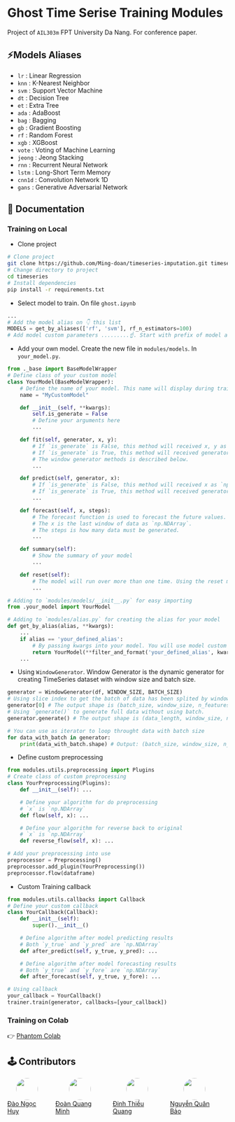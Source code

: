 # Ghost Time Serise Training Modules

Project of `AIL303m` FPT University Da Nang. For conference paper.

## ⚡Models Aliases

- `lr` : Linear Regression
- `knn` : K-Nearest Neighbor
- `svm` : Support Vector Machine
- `dt` : Decision Tree
- `et` : Extra Tree
- `ada` : AdaBoost
- `bag` : Bagging
- `gb` : Gradient Boosting
- `rf` : Random Forest
- `xgb` : XGBoost
- `vote` : Voting of Machine Learning
- `jeong` : Jeong Stacking
- `rnn` : Recurrent Neural Network
- `lstm` : Long-Short Term Memory
- `cnn1d` : Convolution Network 1D
- `gans` : Generative Adversarial Network

## 📖 Documentation

### Training on Local

- Clone project

```bash
# Clone project
git clone https://github.com/Ming-doan/timeseries-imputation.git timeseries
# Change directory to project
cd timeseries
# Install dependencies
pip install -r requirements.txt
```

- Select model to train. On file `ghost.ipynb`

```py
...
# Add the model alias on 👇 this list
MODELS = get_by_aliases(['rf', 'svm'], rf_n_estimators=100)
# Add model custom parameters .........☝️. Start with prefix of model alias.
```

- Add your own model. Create the new file in `modules/models`. In `your_model.py`.

```py
from ._base import BaseModelWrapper
# Define class of your custom model
class YourModel(BaseModelWrapper):
    # Define the name of your model. This name will display during training or plotting results.
    name = "MyCustomModel"

    def __init__(self, **kwargs):
        self.is_generate = False
        # Define your arguments here
        ...

    def fit(self, generator, x, y):
        # If `is_generate` is False, this method will received x, y as `np.NDArray`.
        # If `is_generate` is True, this method will received generator as `WindowGenerator`.
        # The window generator methods is described below.
        ...

    def predict(self, generator, x):
        # If `is_generate` is False, this method will received x as `np.NDArray`.
        # If `is_generate` is True, this method will received generator as `WindowGenerator`.
        ...

    def forecast(self, x, steps):
        # The forecast function is used to forecast the future values.
        # The x is the last window of data as `np.NDArray`.
        # The steps is how many data must be generated.
        ...

    def summary(self):
        # Show the summary of your model
        ...

    def reset(self):
        # The model will run over more than one time. Using the reset method to reset the parameters of your model for the new dataset.
        ...
```

```py
# Adding to `modules/models/__init__.py` for easy importing
from .your_model import YourModel

# Adding to `modules/alias.py` for creating the alias for your model
def get_by_alias(alias, **kwargs):
    ...
    if alias == 'your_defined_alias':
        # By passing kwargs into your model. You will use model custom paramerter on above.
        return YourModel(**filter_and_format('your_defined_alias', kwargs))
    ...
```

- Using `WindowGenerator`. Window Generator is the dynamic generator for creating TimeSeries dataset with window size and batch size.

```py
generator = WindowGenerator(df, WINDOW_SIZE, BATCH_SIZE)
# Using slice index to get the batch of data has been splited by window.
generator[0] # The output shape is (batch_size, window_size, n_features)
# Using `generate()` to generate full data without using batch.
generator.generate() # The output shape is (data_length, window_size, n_features)
```

```py
# You can use as iterator to loop throught data with batch size
for data_with_batch in generator:
    print(data_with_batch.shape) # Output: (batch_size, window_size, n_features)
```

- Define custom preprocessing

```py
from modules.utils.preprocessing import Plugins
# Create class of custom preprocessing
class YourPreprocessing(Plugins):
    def __init__(self): ...

    # Define your algorithm for do preprocessing
    # `x` is `np.NDArray`
    def flow(self, x): ...

    # Define your algorithm for reverse back to original
    # `x` is `np.NDArray`
    def reverse_flow(self, x): ...
```

```py
# Add your preprocessing into use
preprocessor = Preprocessing()
preprocessor.add_plugin(YourPreprocessing())
preprocessor.flow(dataframe)
```

- Custom Training callback

```py
from modules.utils.callbacks import Callback
# Define your custom callback
class YourCallback(Callback):
    def __init__(self):
        super().__init__()

    # Define algorithm after model predicting results
    # Both `y_true` and `y_pred` are `np.NDArray`
    def after_predict(self, y_true, y_pred): ...

    # Define algorithm after model forecasting results
    # Both `y_true` and `y_fore` are `np.NDArray`
    def after_forecast(self, y_true, y_fore): ...
```

```py
# Using callback
your_callback = YourCallback()
trainer.train(generator, callbacks=[your_callback])
```

### Training on Colab

👉 [Phantom Colab](https://colab.research.google.com/drive/1hokWxs8VnsdT_CMmTas-qHiO9KuARAVx?usp=sharing)

## 🕹️ Contributors

<div style="display: flex;">
<a href="https://www.facebook.com/tony2802.D" style="display:flex;flex-direction:column;align-items:center;margin-right:20px"><img src="https://scontent.fsgn2-7.fna.fbcdn.net/v/t39.30808-6/344377948_775593660613596_1216234811214449721_n.jpg?_nc_cat=109&ccb=1-7&_nc_sid=5f2048&_nc_ohc=oFEidQ80HdEAX8RZz7j&_nc_ht=scontent.fsgn2-7.fna&oh=00_AfAVCgJwlxQs1AYI0t4fYGGvwP3N1rQL06vBJ26aHpvoDw&oe=653DBD8E" style="border-radius: 50%; width:50px"/>Đào Ngọc Huy</a>
<a href="https://www.facebook.com/ming.doan/" style="display:flex;flex-direction:column;align-items:center;margin-right:20px"><img src="https://scontent.fsgn2-3.fna.fbcdn.net/v/t39.30808-6/394525696_1124443801865486_8739919297837929580_n.jpg?_nc_cat=107&ccb=1-7&_nc_sid=5f2048&_nc_ohc=h4ImwNoefIYAX9-DM-K&_nc_ht=scontent.fsgn2-3.fna&oh=00_AfA14s5v0VBvrVYxB_5scKkPcLOVzIZGdV5uGbvfy0V1Kw&oe=653E6599" style="border-radius: 50%; width:50px"/>Đoàn Quang Minh</a>
<a href="https://www.facebook.com/quang.dinh.90813236" style="display:flex;flex-direction:column;align-items:center;margin-right:20px"><img src="https://scontent.fsgn2-4.fna.fbcdn.net/v/t39.30808-6/290879595_1475124582919075_7632900938360005513_n.jpg?_nc_cat=101&ccb=1-7&_nc_sid=5f2048&_nc_ohc=RQbiD4jXOvkAX9c3ml4&_nc_ht=scontent.fsgn2-4.fna&oh=00_AfDvCjxb3QqlknIT6a2aKtPskKZIJo4X5zyZZtw1Ip-3RQ&oe=653EA896" style="border-radius: 50%; width:50px"/>Đinh Thiều Quang</a>
<a href="https://www.facebook.com/profile.php?id=100037350121063" style="display:flex;flex-direction:column;align-items:center;margin-right:20px"><img src="https://scontent.fsgn2-4.fna.fbcdn.net/v/t39.30808-6/325673426_907218923604608_154990822737406390_n.jpg?_nc_cat=101&ccb=1-7&_nc_sid=5f2048&_nc_ohc=0Wuogv9WZnEAX-jQ9VW&_nc_ht=scontent.fsgn2-4.fna&oh=00_AfCQeso1galiGrrMq2OBr5EGKSyGYXs283m3d81ZE3In1Q&oe=653DEDE5" style="border-radius: 50%; width:50px"/>
Nguyễn Quân Bảo</a>
</div>
